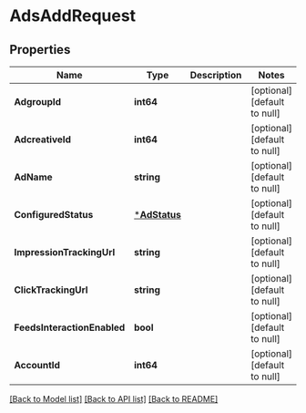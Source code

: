 # AdsAddRequest

## Properties
Name | Type | Description | Notes
------------ | ------------- | ------------- | -------------
**AdgroupId** | **int64** |  | [optional] [default to null]
**AdcreativeId** | **int64** |  | [optional] [default to null]
**AdName** | **string** |  | [optional] [default to null]
**ConfiguredStatus** | [***AdStatus**](AdStatus.md) |  | [optional] [default to null]
**ImpressionTrackingUrl** | **string** |  | [optional] [default to null]
**ClickTrackingUrl** | **string** |  | [optional] [default to null]
**FeedsInteractionEnabled** | **bool** |  | [optional] [default to null]
**AccountId** | **int64** |  | [optional] [default to null]

[[Back to Model list]](../README.md#documentation-for-models) [[Back to API list]](../README.md#documentation-for-api-endpoints) [[Back to README]](../README.md)


